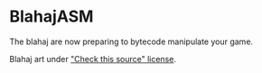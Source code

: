 # BlahajASM
The blahaj are now preparing to bytecode manipulate your game.

Blahaj art under ["Check this source" license](https://knowyourmeme.com/photos/2364181-uohhhhhhhhh-%F0%9F%98%AD).
